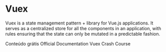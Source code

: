 # Vuex

Vuex is a state management pattern + library for Vue.js applications. It serves as a centralized store for all the components in an application, with rules ensuring that the state can only be mutated in a predictable fashion.

<ResourceGroupTitle>Conteúdo grátis</ResourceGroupTitle>
<BadgeLink colorScheme='yellow' badgeText='Read' href='https://vuex.vuejs.org/'>Official Documentation</BadgeLink>
<BadgeLink colorScheme='purple' badgeText='Watch' href='https://www.youtube.com/watch?v=5lVQgZzLMHc'>Vuex Crash Course</BadgeLink>
